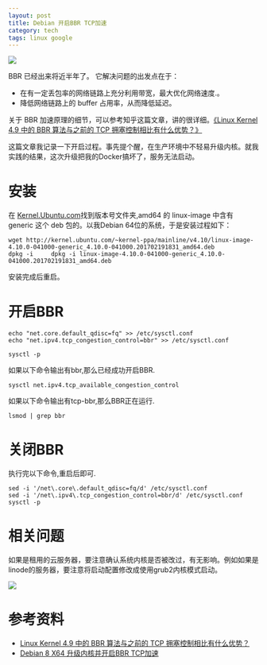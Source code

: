 ```yaml
---
layout: post
title: Debian 开启BBR TCP加速
category: tech
tags: linux google
---
```


![](https://cdn.kelu.org/blog/tags/linux.jpg)

BBR 已经出来将近半年了。 它解决问题的出发点在于：

* 在有一定丢包率的网络链路上充分利用带宽，最大优化网络速度.。
* 降低网络链路上的 buffer 占用率，从而降低延迟。

关于 BBR 加速原理的细节，可以参考知乎这篇文章，讲的很详细。[《Linux Kernel 4.9 中的 BBR 算法与之前的 TCP 拥塞控制相比有什么优势？》][1]

这篇文章我记录一下开启过程。事先提个醒，在生产环境中不轻易升级内核。就我实践的结果，这次升级把我的Docker搞坏了，服务无法启动。

# 安装

在 [Kernel.Ubuntu.com](http://kernel.ubuntu.com/~kernel-ppa/mainline/)找到版本号文件夹,amd64 的 linux-image 中含有 generic 这个 deb 包的。以我Debian 64位的系统，于是安装过程如下：

    wget http://kernel.ubuntu.com/~kernel-ppa/mainline/v4.10/linux-image-4.10.0-041000-generic_4.10.0-041000.201702191831_amd64.deb
    dpkg -i     dpkg -i linux-image-4.10.0-041000-generic_4.10.0-041000.201702191831_amd64.deb

安装完成后重启。

# 开启BBR

    echo "net.core.default_qdisc=fq" >> /etc/sysctl.conf
    echo "net.ipv4.tcp_congestion_control=bbr" >> /etc/sysctl.conf

    sysctl -p
    
如果以下命令输出有bbr,那么已经成功开启BBR.

    sysctl net.ipv4.tcp_available_congestion_control

如果以下命令输出有tcp-bbr,那么BBR正在运行.

    lsmod | grep bbr


# 关闭BBR

执行完以下命令,重启后即可.

    sed -i '/net\.core\.default_qdisc=fq/d' /etc/sysctl.conf
    sed -i '/net\.ipv4\.tcp_congestion_control=bbr/d' /etc/sysctl.conf
    sysctl -p
    
# 相关问题
    
如果是租用的云服务器，要注意确认系统内核是否被改过，有无影响。例如如果是linode的服务器，要注意将启动配置修改成使用grub2内核模式启动。

![](https://cdn.kelu.org/blog/2017/04/20170427204755.jpg)

# 参考资料
    
* [Linux Kernel 4.9 中的 BBR 算法与之前的 TCP 拥塞控制相比有什么优势？][1]
* [Debian 8 X64 升级内核并开启BBR TCP加速](https://segmentfault.com/a/1190000008221792)

[1]: https://www.zhihu.com/question/53559433/answer/135903103
